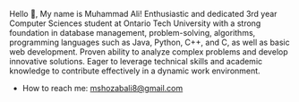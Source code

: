 Hello 👋, My name is Muhammad Ali! Enthusiastic and dedicated 3rd year Computer Sciences student at Ontario Tech University with a strong foundation in database management, problem-solving, algorithms, programming languages such as Java, Python, C++, and C, as well as basic web development. Proven ability to analyze complex problems and develop innovative solutions. Eager to leverage technical skills and academic knowledge to contribute effectively in a dynamic work environment.

- How to reach me: mshozabali8@gmail.com


<!---
rizviialii/rizviialii is a ✨ special ✨ repository because its `README.md` (this file) appears on your GitHub profile.
You can click the Preview link to take a look at your changes.
--->
